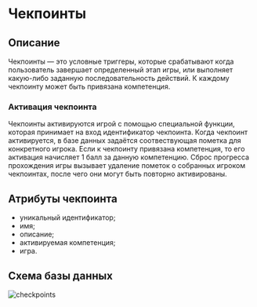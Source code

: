 # Чекпоинты

## Описание

Чекпоинты — это условные триггеры, которые срабатывают когда пользователь
завершает определенный этап игры, или выполняет какую-либо заданную
последовательность действий. К каждому чекпоинту может быть привязана компетенция.

### Активация чекпоинта

Чекпоинты активируются игрой с помощью специальной функции, которая
принимает на вход идентификатор чекпоинта. Когда чекпоинт активируется, в
базе данных задаётся соотвествующая пометка для конкретного игрока. Если к 
чекпоинту привязана компетенция, то его активация начисляет 1 балл за данную 
компетенцию. Сброс прогресса прохождения игры вызывает удаление пометок о собранных
игроком чекпоинтах, после чего они могут быть повторно активированы.

## Атрибуты чекпоинта

- уникальный идентификатор;
- имя;
- описание;
- активируемая компетенция;
- игра.

## Схема базы данных

![checkpoints](https://user-images.githubusercontent.com/22858278/166919250-7b8e2cf6-a4c3-4638-98ae-8718ef2e86e7.png)
